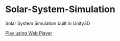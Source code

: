 # Solar-System-Simulation
Solar System Simulation built in Unity3D

[Play using Web Player](http://angsila.cs.buu.ac.th/~57160041/games/Solar%20System%20Simulation/)